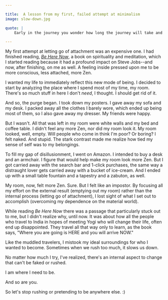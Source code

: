 ```yaml
---

title:  A lesson from my first, failed attempt at minimalism
image: slow-down.jpg

quote: |
    Early in the journey you wonder how long the journey will take and whether you will make it in this lifetime. Later you will see that where you are going is HERE and you will arrive NOW...so you stop asking.” ― Ram Dass

--- 
```


My first attempt at letting go of attachment was an expensive one. I had finished reading, *[Be Here Now]()*, a book on spirituality and meditation, which I started reading because it had a profound impact on Steve Jobs--and now, after finishing, on me as well. A feeling inside pressed upon me to be more conscious, less attached, more Zen. 

I wanted my life to immediately reflect this new mode of being. I decided to start by analyzing the place where I spend most of my time, my room. There's so much stuff in here I don't *need*, I thought. I should get rid of it. 

And so, the purge began. I took down my posters. I gave away my sofa  and my desk. I packed away all the clothes I barely wore, which ended up being most of them, so I also gave away my dresser. My friends were happy. 

But I wasn't. All that was left in my room were white walls and my bed and coffee table. I didn't feel any more Zen, nor did my room look it. My room looked, well, empty. Will people who come in think I'm poor? Or boring? I felt naked. And stupid. The stark contrast made me realize how tied my sense of self was to my belongings. 

To fill my gap of disillusionment, I went on Amazon. I intended to buy a desk and an armchair. I figure that would help make my room look more Zen. But I got carried away with the search bar and 1-click purchases, the same way a distraught lover gets carried away with a bucket of ice-cream. And I ended up with a small table fountain and a tapestry and a zabuton, as well. 

My room, now, felt more Zen. Sure. But I felt like an impostor. By focusing all my effort on the external result (emptying out my room) rather than the internal process (letting go of attachment), I lost sight of what I set out to accomplish (overcoming my dependence on the material world). 

While reading *Be Here Now* there was a passage that particularly stuck out to me, but I didn't realize why, until now. It was about how all the people who travel to India in hopes of meeting Yogi who will change their life, often end up disappointed. They travel all that way only to learn, as the book says, "Where you are going is HERE and you will arrive NOW." 

Like the muddled travelers, I mistook my ideal surroundings for who I wanted to become. Sometimes when we rush too much, it slows us down.

No matter how much I try, I've realized, there's an internal aspect to change that can't be faked or rushed. 

I am where I need to be. 

And so are you. 

So let's stop rushing or pretending to be anywhere else. :)


[Be Here Now]: http://www.amazon.com/Be-Here-Now-Ram-Dass/dp/0517543052/ref=sr_1_1?ie=UTF8&qid=1458877302&sr=8-1&keywords=be+here+now


